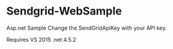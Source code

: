 # Sendgrid-WebSample
Asp.net Sample
Change the SendGridApiKey with your API key.

Requires
VS 2015 
.net 4.5.2 
